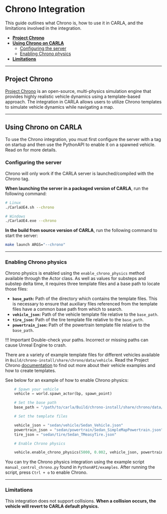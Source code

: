 # Chrono Integration

This guide outlines what Chrono is, how to use it in CARLA, and the limitations involved in the integration.

- [__Project Chrono__](#project-chrono)
- [__Using Chrono on CARLA__](#using-chrono-on-carla)
    - [Configuring the server](#configuring-the-server)
    - [Enabling Chrono physics](#enabling-chrono-physics)
- [__Limitations__](#limitations)

---

## Project Chrono

[Project Chrono](https://projectchrono.org/) is an open-source, multi-physics simulation engine that provides highly realistic vehicle dynamics using a template-based approach. The integration in CARLA allows users to utilize Chrono templates to simulate vehicle dynamics while navigating a map.

---

## Using Chrono on CARLA

To use the Chrono integration, you must first configure the server with a tag on startup and then use the PythonAPI to enable it on a spawned vehicle. Read on for more details.

### Configuring the server

Chrono will only work if the CARLA server is launched/compiled with the Chrono tag.

__When launching the server in a packaged version of CARLA__, run the following command:

```sh
# Linux
./CarlaUE4.sh --chrono

# Windows
./CarlaUE4.exe --chrono
```

__In the build from source version of CARLA__, run the following command to start the server:

```sh
make launch ARGS="--chrono"
```

---

### Enabling Chrono physics

Chrono physics is enabled using the `enable_chrono_physics` method available through the Actor class. As well as values for substeps and substep delta time, it requires three template files and a base path to locate those files:

- __`base_path`:__ Path of the directory which contains the template files. This is necessary to ensure that auxiliary files referenced from the template files have a common base path from which to search.
- __`vehicle_json`:__ Path of the vehicle template file relative to the `base_path`.
- __`tire_json`:__ Path of the tire template file relative to the `base_path`.
- __`powertrain_json`:__ Path of the powertrain template file relative to the `base_path`.

!!! Important
    Double-check your paths. Incorrect or missing paths can cause Unreal Engine to crash.

There are a variety of example template files for different vehicles available in `Build/chrono-install/share/chrono/data/vehicle`. Read the Project Chrono [documentation](https://api.projectchrono.org/manual_vehicle.html) to find out more about their vehicle examples and how to create templates.

See below for an example of how to enable Chrono physics:

```python
    # Spawn your vehicle
    vehicle = world.spawn_actor(bp, spawn_point)

    # Set the base path
    base_path = "/path/to/carla/Build/chrono-install/share/chrono/data/vehicle/"

    # Set the template files

    vehicle_json = "sedan/vehicle/Sedan_Vehicle.json"
    powertrain_json = "sedan/powertrain/Sedan_SimpleMapPowertrain.json"
    tire_json = "sedan/tire/Sedan_TMeasyTire.json"

    # Enable Chrono physics

    vehicle.enable_chrono_physics(5000, 0.002, vehicle_json, powertrain_json, tire_json, base_path)
```

You can try the Chrono physics integration using the example script `manual_control_chrono.py` found in `PythonAPI/examples`. After running the script, press `Ctrl + o` to enable Chrono.

---

### Limitations

This integration does not support collisions. __When a collision occurs, the vehicle will revert to CARLA default physics.__
